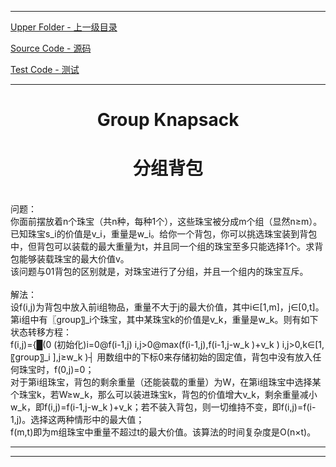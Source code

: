 <script type="text/javascript" async src="//cdn.bootcss.com/mathjax/2.7.0/MathJax.js?config=TeX-AMS-MML_HTMLorMML"></script>
<script type="text/javascript" async src="https://cdnjs.cloudflare.com/ajax/libs/mathjax/2.7.1/MathJax.js?config=TeX-MML-AM_CHTML"></script>


--------
[Upper Folder - 上一级目录](../)

[Source Code - 源码](https://github.com/zhaochenyou/Way-to-Algorithm/blob/master/src/DataStructure/GroupKnapsack.hpp)

[Test Code - 测试](https://github.com/zhaochenyou/Way-to-Algorithm/blob/master/src/DataStructure/GroupKnapsack.cpp)


--------

<div>
<h1 align="center">Group Knapsack</h1>
<h1 align="center">分组背包</h1>
<br>
问题： <br>
你面前摆放着n个珠宝（共n种，每种1个），这些珠宝被分成m个组（显然n≥m）。已知珠宝s_i的价值是v_i，重量是w_i。给你一个背包，你可以挑选珠宝装到背包中，但背包可以装载的最大重量为t，并且同一个组的珠宝至多只能选择1个。求背包能够装载珠宝的最大价值v。 <br>
该问题与01背包的区别就是，对珠宝进行了分组，并且一个组内的珠宝互斥。 <br>
<br>
解法： <br>
设f(i,j)为背包中放入前i组物品，重量不大于j的最大价值，其中i∈[1,m]，j∈[0,t]。第i组中有〖group〗_i个珠宝，其中某珠宝k的价值是v_k，重量是w_k。则有如下状态转移方程： <br>
f(i,j)={█(0                                         (初始化)i=0@f(i-1,j)                                         i,j>0@max⁡(f(i-1,j),f(i-1,j-w_k )+v_k )      i,j>0,k∈[1,〖group〗_i ],j≥w_k )┤
	用数组中的下标0来存储初始的固定值，背包中没有放入任何珠宝时，f(0,j)=0； <br>
	对于第i组珠宝，背包的剩余重量（还能装载的重量）为W，在第i组珠宝中选择某个珠宝k，若W≥w_k，那么可以装进珠宝k，背包的价值增大v_k，剩余重量减小w_k，即f(i,j)=f(i-1,j-w_k )+v_k；若不装入背包，则一切维持不变，即f(i,j)=f(i-1,j)。选择这两种情形中的最大值； <br>
f(m,t)即为m组珠宝中重量不超过t的最大价值。该算法的时间复杂度是O(n×t)。 <br>
</div>


--------
--------

